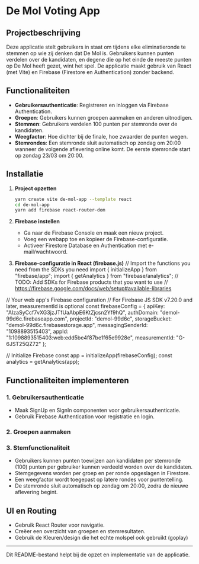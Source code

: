# De Mol Voting App

## Projectbeschrijving
Deze applicatie stelt gebruikers in staat om tijdens elke eliminatieronde te stemmen op wie zij denken dat De Mol is. Gebruikers kunnen punten verdelen over de kandidaten, en degene die op het einde de meeste punten op De Mol heeft gezet, wint het spel. De applicatie maakt gebruik van React (met Vite) en Firebase (Firestore en Authentication) zonder backend.

## Functionaliteiten
- **Gebruikersauthenticatie**: Registreren en inloggen via Firebase Authentication.
- **Groepen**: Gebruikers kunnen groepen aanmaken en anderen uitnodigen.
- **Stemmen**: Gebruikers verdelen 100 punten per stemronde over de kandidaten.
- **Weegfactor**: Hoe dichter bij de finale, hoe zwaarder de punten wegen.
- **Stemrondes**: Een stemronde sluit automatisch op zondag om 20:00 wanneer de volgende aflevering online komt. De eerste stemronde start op zondag 23/03 om 20:00.

## Installatie
1. **Project opzetten**
   ```sh
   yarn create vite de-mol-app --template react
   cd de-mol-app
   yarn add firebase react-router-dom
   ```

2. **Firebase instellen**
   - Ga naar de Firebase Console en maak een nieuw project.
   - Voeg een webapp toe en kopieer de Firebase-configuratie.
   - Activeer Firestore Database en Authentication met e-mail/wachtwoord.

3. **Firebase-configuratie in React (firebase.js)**
// Import the functions you need from the SDKs you need
import { initializeApp } from "firebase/app";
import { getAnalytics } from "firebase/analytics";
// TODO: Add SDKs for Firebase products that you want to use
// https://firebase.google.com/docs/web/setup#available-libraries

// Your web app's Firebase configuration
// For Firebase JS SDK v7.20.0 and later, measurementId is optional
const firebaseConfig = {
  apiKey: "AIzaSyCcf7vXG3jzJTfUaAbpE6KtZjcsn2Yf9hQ",
  authDomain: "demol-99d6c.firebaseapp.com",
  projectId: "demol-99d6c",
  storageBucket: "demol-99d6c.firebasestorage.app",
  messagingSenderId: "1098893515403",
  appId: "1:1098893515403:web:edd5be4f87be1f65e9928e",
  measurementId: "G-6JST25QZ72"
};

// Initialize Firebase
const app = initializeApp(firebaseConfig);
const analytics = getAnalytics(app);

## Functionaliteiten implementeren
### 1. **Gebruikersauthenticatie**
   - Maak SignUp en SignIn componenten voor gebruikersauthenticatie.
   - Gebruik Firebase Authentication voor registratie en login.

### 2. **Groepen aanmaken**

### 3. **Stemfunctionaliteit**
   - Gebruikers kunnen punten toewijzen aan kandidaten per stemronde (100) punten per gebruiker kunnen verdeeld worden over de kandidaten.
   - Stemgegevens worden per groep en per ronde opgeslagen in Firestore.
   - Een weegfactor wordt toegepast op latere rondes voor puntentelling.
   - De stemronde sluit automatisch op zondag om 20:00, zodra de nieuwe aflevering begint.

## UI en Routing
- Gebruik React Router voor navigatie.
- Creëer een overzicht van groepen en stemresultaten.
- Gebruik de Kleuren/design die het echte molspel ook gebruikt (goplay)


---
Dit README-bestand helpt bij de opzet en implementatie van de applicatie.

